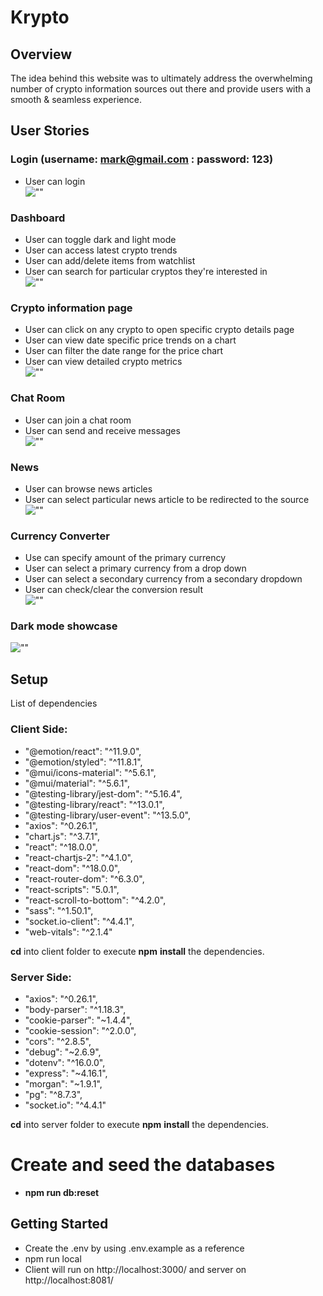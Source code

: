 # Krypto

## Overview
The idea behind this website was to ultimately address the overwhelming number of crypto information sources out there and provide users with a smooth & seamless experience.

## User Stories

### Login (username: mark@gmail.com : password: 123)
- User can login <br />
![""](https://github.com/JustinMul/Krypto/blob/main/docs/loginGif.gif?raw=true)

### Dashboard
- User can toggle dark and light mode
- User can access latest crypto trends
- User can add/delete items from watchlist
- User can search for particular cryptos they're interested in <br />
![""](https://github.com/JustinMul/Krypto/blob/main/docs/dashboard.gif?raw=true)

### Crypto information page
- User can click on any crypto to open specific crypto details page
- User can view date specific price trends on a chart
- User can filter the date range for the price chart 
- User can view detailed crypto metrics <br />
![""](https://github.com/JustinMul/Krypto/blob/main/docs/singleCrypto.gif?raw=true)

### Chat Room 
- User can join a chat room
- User can send and receive messages <br />
![""](https://github.com/JustinMul/Krypto/blob/main/docs/chatroom.gif?raw=true)

### News
- User can browse news articles
- User can select particular news article to be redirected to the source <br />
![""](https://github.com/JustinMul/Krypto/blob/main/docs/news.gif?raw=true)

### Currency Converter
- Use can specify amount of the primary currency
- User can select a primary currency from a drop down
- User can select a secondary currency from a  secondary  dropdown
- User can check/clear the conversion result <br />
![""](https://github.com/JustinMul/Krypto/blob/main/docs/cryptoConverter.gif?raw=true)

### Dark mode showcase
![""](https://github.com/JustinMul/Krypto/blob/main/docs/darkmode.gif?raw=true)

## Setup
List of dependencies

### Client Side:
- "@emotion/react": "^11.9.0",
- "@emotion/styled": "^11.8.1",
- "@mui/icons-material": "^5.6.1",
- "@mui/material": "^5.6.1",
- "@testing-library/jest-dom": "^5.16.4",
- "@testing-library/react": "^13.0.1",
- "@testing-library/user-event": "^13.5.0",
- "axios": "^0.26.1",
- "chart.js": "^3.7.1",
- "react": "^18.0.0",
- "react-chartjs-2": "^4.1.0",
- "react-dom": "^18.0.0",
- "react-router-dom": "^6.3.0",
- "react-scripts": "5.0.1",
- "react-scroll-to-bottom": "^4.2.0",
- "sass": "^1.50.1",
- "socket.io-client": "^4.4.1",
- "web-vitals": "^2.1.4"

**cd** into client folder to execute **npm** **install** the dependencies.


### Server Side:

- "axios": "^0.26.1",
- "body-parser": "^1.18.3",
- "cookie-parser": "~1.4.4",
- "cookie-session": "^2.0.0",
- "cors": "^2.8.5",
- "debug": "~2.6.9",
- "dotenv": "^16.0.0",
- "express": "~4.16.1",
- "morgan": "~1.9.1",
- "pg": "^8.7.3",
- "socket.io": "^4.4.1"


**cd** into server folder to execute **npm** **install** the dependencies.

# Create and seed the databases
- **npm run db:reset**


## Getting Started 
- Create the .env by using .env.example as a reference
- npm run local
- Client will run on http://localhost:3000/ and server on http://localhost:8081/
